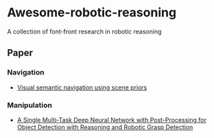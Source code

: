 # Awesome-robotic-reasoning
A collection of font-front research in robotic reasoning

## Paper
### Navigation
- [Visual semantic navigation using scene priors](https://arxiv.org/pdf/1810.06543.pdf)

### Manipulation
- [A Single Multi-Task Deep Neural Network with Post-Processing for Object Detection with Reasoning and Robotic Grasp Detection](https://arxiv.org/pdf/1909.07050v1.pdf)